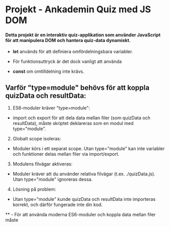 #  Projekt - Ankademin Quiz med JS DOM

<h4>Detta projekt är en interaktiv quiz-applikation som använder
 JavaScript för att manipulera DOM och hantera quiz-data dynamiskt.
</h4>

- **let** används för att definiera omfördelningsbara variabler.
- För funktionsuttryck är det dock vanligt att använda 

- **const** om omtilldelning inte krävs.

## Varför "type=module" behövs för att koppla quizData och resultData:

1. ES6-moduler kräver "type=module":
- import och export för att dela data mellan filer (som quizData och resultData), måste skriptet deklareras som en modul med type="module".

2. Globalt scope isoleras:
- Moduler körs i ett separat scope. Utan type="module" kan inte variabler och funktioner delas mellan filer via import/export.

3. Modulens filvägar aktiveras:
- Moduler kräver att du använder relativa filvägar (t.ex. ./quizData.js). Utan type="module" ignoreras dessa.

4. Lösning på problem:
- Utan type="module" kunde quizData och resultData inte importeras korrekt, och därför fungerade inte din kod.

** - För att använda moderna ES6-moduler och koppla data 
mellan filer måste <script> ha type="module".**


## Projektfunktioner

### Huvudfunktioner
1. Mörkt/Ljust läge: Växla mellan mörkt och ljust läge 
för en bättre användarupplevelse.

2. Dynamisk rendering: Frågor och svarsalternativ genereras från en 
separat datafil (quizData.js).

3. Resultatberäkning: Poäng och prestation beräknas och visas med 
procentuellt resultat.

4. Visning av rätt/fel: 
Användaren ser vilka frågor som besvarades rätt och fel i detalj.

<hr>

## Tekniska Detaljer

### 1.  Dynamisk rendering av frågor

<h3>Frågor och svarsalternativ skapas dynamiskt baserat 
på quizData. </h3>
<br>
<h3>Detta säkerställer att HTML hålls enkel och 
att nya frågor kan läggas till genom att bara uppdatera 
datafilen.</h3>


- Sant/Falskt: 
Två radio-knappar genereras för varje fråga, 
där endast ett val kan göras.

- Fyra alternativ: Fyra radio-knappar genereras 
med tydlig koppling till motsvarande label via for-attribut.

### 2. Beräkning av resultat

- Resultatet beräknas genom att jämföra användarens svar 
med rätt svar i quizData:

** Resultatet klassificeras: 
```js
< 50%: Underkänt (rött).
50%-75%: Bra (orange).
75%: Riktigt bra jobbat (grönt)
```

### 3.Visning av detaljerat resultat

> Användarens svar matchas med fråge-ID i quizData.
 För varje fråga:

> Om svaret är rätt: visas som "Rätt!" i grönt.
> Om svaret är fel: visas som "Fel!" i rött
   tillsammans med rätt svar.
> Detta görs med hjälp av en loop genom alla frågor och 
  användarens val.

### Updatering av resultData.js

1. Quizresultatdata hanteras som **en array av objekt** 
för bättre struktur och återanvändbarhet.

2. Separat fil används för att hålla koden organiserad och lätt att underhålla.
--- 
### Lokal lagring (Local Storage)

- Lokal lagring används för att spara data i webbläsaren permanent.

- Data sparas som strängar, vilket innebär att mer komplexa data   
(som objekt eller listor) måste konverteras med 
`JSON.stringify()`
 vid lagring och `JSON.parse()` vid hämtning.


